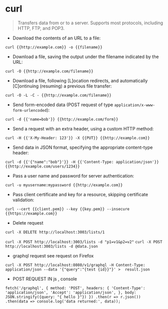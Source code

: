 # curl

> Transfers data from or to a server.
> Supports most protocols, including HTTP, FTP, and POP3.

- Download the contents of an URL to a file:

`curl {{http://example.com}} -o {{filename}}`

- Download a file, saving the output under the filename indicated by the URL:

`curl -O {{http://example.com/filename}}`

- Download a file, following [L]ocation redirects, and automatically [C]ontinuing (resuming) a previous file transfer:

`curl -O -L -C - {{http://example.com/filename}}`

- Send form-encoded data (POST request of type `application/x-www-form-urlencoded`):

`curl -d {{'name=bob'}} {{http://example.com/form}}`

- Send a request with an extra header, using a custom HTTP method:

`curl -H {{'X-My-Header: 123'}} -X {{PUT}} {{http://example.com}}`

- Send data in JSON format, specifying the appropriate content-type header:

`curl -d {{'{"name":"bob"}'}} -H {{'Content-Type: application/json'}} {{http://example.com/users/1234}}`

- Pass a user name and password for server authentication:

`curl -u myusername:mypassword {{http://example.com}}`

- Pass client certificate and key for a resource, skipping certificate validation:

`curl --cert {{client.pem}} --key {{key.pem}} --insecure {{https://example.com}}`
- Delete request

`curl -X DELETE http://localhost:3003/lists/1`

`curl -X POST http://localhost:3003/lists -d "p1=v1&p2=v2"`
`curl -X POST http://localhost:3003/lists -d @data.json`


- graphql request see request on Firefox

`curl -X POST http://localhost:8080/v1/graphql -H Content-Type: application/json --data '{"query":"{test {id}}"}' >  result.json `

- POST REQUEST IN js , console

`fetch('/graphql', {
  method: 'POST',
  headers: {
   'Content-Type': 'application/json',
   'Accept': 'application/json',
  },
  body: JSON.stringify({query: "{ hello }"})
  })
 .then(r => r.json())
 .then(data => console.log('data returned:', data));
`

